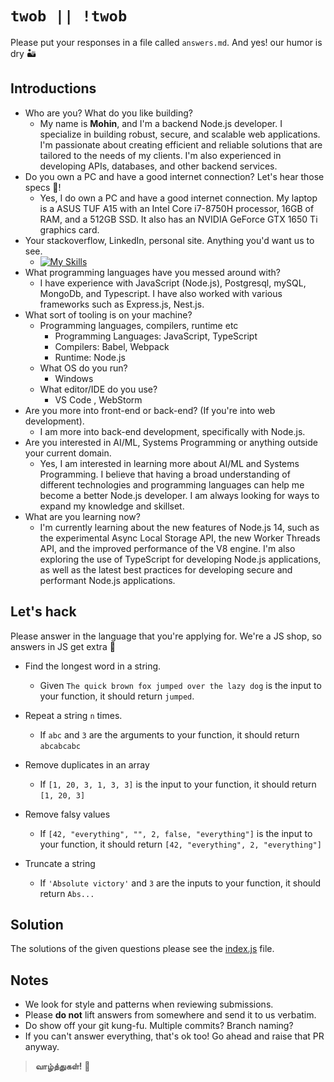 # `twob || !twob`

Please put your responses in a file
called `answers.md`. And yes! our humor is dry 🏜

## Introductions

- Who are you? What do you like building?
  - My name is **Mohin**, and I'm a backend Node.js developer.
   I specialize in building robust, secure, and scalable web applications.
   I'm passionate about creating efficient and reliable solutions that are tailored to the needs of my clients. I'm also experienced in developing APIs, databases,
   and other backend services.
- Do you own a PC and have a good internet
  connection? Let's hear those specs 💪!
  - Yes, I do own a PC and have a good internet connection.
   My laptop is a ASUS TUF A15 with an Intel Core i7-8750H processor, 16GB of RAM, and a 512GB SSD. It also has an NVIDIA GeForce GTX 1650 Ti graphics card.
- Your stackoverflow, LinkedIn, personal site.
Anything you'd want us to see.
  - [![My Skills](https://skills.thijs.gg/icons?i=github)](https://github.com/mohin-sheikh)
- What programming languages have you messed around with?
  - I have experience with JavaScript (Node.js), Postgresql, mySQL, MongoDb, and Typescript.
    I have also worked with various frameworks such as Express.js, Nest.js.
- What sort of tooling is on your machine?
  - Programming languages, compilers, runtime etc
    - Programming Languages: JavaScript, TypeScript
    - Compilers: Babel, Webpack
    - Runtime: Node.js
  - What OS do you run?
    - Windows
  - What editor/IDE do you use?
    - VS Code , WebStorm
- Are you more into front-end or back-end? (If you're
into web development).
  - I am more into back-end development, specifically with Node.js.
- Are you interested in AI/ML, Systems Programming
or anything outside your current domain.
  - Yes, I am interested in learning more about AI/ML and Systems Programming. I believe that having a broad understanding of different technologies and programming languages can help me become a better Node.js developer. I am always looking for ways to expand my knowledge and skillset.
- What are you learning now?
  - I'm currently learning about the new features of Node.js 14, such as the experimental Async Local Storage API, the new Worker Threads API, and the improved performance of the V8 engine. I'm also exploring the use of TypeScript for developing Node.js applications, as well as the latest best practices for developing secure and performant Node.js applications.

## Let's hack

Please answer in the language that you're
applying for. We're a JS shop, so answers in JS
get extra 🍪

- Find the longest word in a string.
  - Given `The quick brown fox jumped over the lazy dog` is the input to your function, it should return `jumped`.

- Repeat a string `n` times.
  - If `abc` and `3` are the arguments to your function, it should return `abcabcabc`

- Remove duplicates in an array
  - If `[1, 20, 3, 1, 3, 3]` is the input to your
  function, it should return `[1, 20, 3]`

- Remove falsy values
  - If `[42, "everything", "", 2, false, "everything"]` is the input to your function, it should return `[42, "everything", 2, "everything"]`

- Truncate a string
  - If `'Absolute victory'` and `3` are the inputs to
  your function, it should return `Abs...`

## Solution

The solutions of the given questions please see the [index.js](index.js) file.

## Notes

- We look for style and patterns when reviewing submissions.
- Please **do not** lift answers from somewhere and
send it to us verbatim.
- Do show off your git kung-fu. Multiple commits? Branch naming?
- If you can't answer everything, that's ok too! Go ahead and raise that PR anyway.

> **வாழ்த்துகள்!** 🙏
